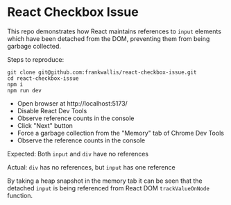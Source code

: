 # React Checkbox Issue

This repo demonstrates how React maintains references to `input` elements which have been detached from the DOM, preventing them from being garbage collected.

Steps to reproduce:
```
git clone git@github.com:frankwallis/react-checkbox-issue.git
cd react-checkbox-issue
npm i
npm run dev
```

- Open browser at http://localhost:5173/
- Disable React Dev Tools
- Observe reference counts in the console
- Click "Next" button
- Force a garbage collection from the "Memory" tab of Chrome Dev Tools
- Observe the reference counts in the console

Expected: Both `input` and `div` have no references

Actual: `div` has no references, but `input` has one reference

By taking a heap snapshot in the memory tab it can be seen that the detached `input` is being referenced from React DOM `trackValueOnNode` function.
